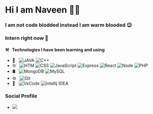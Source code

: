 # Hi I am Naveen 👋👋

### I am not code blodded instead I am warm blooded 😉 
### Intern right now 🔭

#### ⚒ &nbsp; Technologies I have been learning and using
- 🧮 &nbsp; ![JAVA](https://img.shields.io/badge/-Java-333333?style=flat&logo=java&logoColor=33ccff)  ![C++](https://img.shields.io/badge/-C++-333333?style=flat&logo=c%2B%2B)
- 🌐 &nbsp; ![HTM ](https://img.shields.io/badge/-HTML-333333?style=flat&logo=html5&logoColor=f2793d) ![CSS](https://img.shields.io/badge/-CSS-333333?style=flat&logo=css3&logoColor=3d9feb) ![JavaScript](https://img.shields.io/badge/-JavaScript-333333?style=flat&logo=javascript) ![Express](https://img.shields.io/badge/-Express-333333?style=flat&logo=express) ![React](https://img.shields.io/badge/-React-333333?style=flat&logo=react) ![Node](https://img.shields.io/badge/-Node-333333?style=flat&logo=node.js) ![PHP](https://img.shields.io/badge/-PHP-333333?style=flat&logo=php)
- 🛢 &nbsp; ![MongoDB](https://img.shields.io/badge/-MongoDB-333333?style=flat&logo=mongodb) ![MySQL](https://img.shields.io/badge/-MySQL-333333?style=flat&logo=mysql&logoColor=ccd9ff) 
- ⚙️ &nbsp; ![Git](https://img.shields.io/badge/-Git-333333?style=flat&logo=git)
- 🔨 &nbsp; ![VsCode](https://img.shields.io/badge/-VsCode-333333?style=flat&logo=visual-studio-code&logoColor=blue) ![Intellij IDEA](https://img.shields.io/badge/-Intellij%20IDEA-333333?style=flat&logo=intellij-idea&logoColor=ed6fac)

### Social Profile
- [![](https://img.shields.io/badge/-LinkedIn-333333?style=flat&logo=linkedin&logoColor=blue)](https://www.linkedin.com/in/naveenkumarreddyk)
